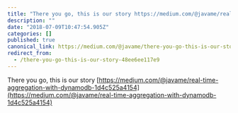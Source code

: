 ```yaml
---
title: "There you go, this is our story https://medium.com/@javame/real-time-aggregation-with-dynamodb-1d4c5"
description: ""
date: "2018-07-09T10:47:54.905Z"
categories: []
published: true
canonical_link: https://medium.com/@javame/there-you-go-this-is-our-story-48ee6ee117e9
redirect_from:
  - /there-you-go-this-is-our-story-48ee6ee117e9
---
```


There you go, this is our story [https://medium.com/@javame/real-time-aggregation-with-dynamodb-1d4c525a4154](https://medium.com/@javame/real-time-aggregation-with-dynamodb-1d4c525a4154)
